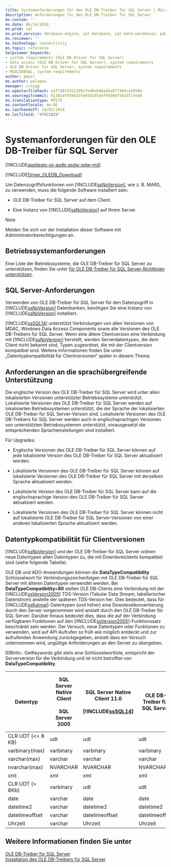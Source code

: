 ```yaml
---
title: Systemanforderungen für den OLE DB-Treiber für SQL Server | Microsoft-Dokumentation
description: Anforderungen für den OLE DB-Treiber für SQL Server
ms.custom: ''
ms.date: 06/14/2018
ms.prod: sql
ms.prod_service: database-engine, sql-database, sql-data-warehouse, pdw
ms.reviewer: ''
ms.technology: connectivity
ms.topic: reference
helpviewer_keywords:
- system requirements [OLE DB Driver for SQL Server]
- data access [OLE DB Driver for SQL Server], system requirements
- OLE DB Driver for SQL Server, system requirements
- MSOLEDBSQL, system requirements
author: pmasl
ms.author: pelopes
manager: craigg
ms.openlocfilehash: a2ff38f4322209c7ed6eb46a5ba97f360ca3650b
ms.sourcegitcommit: 61381ef939415fe019285def9450d7583df1fed0
ms.translationtype: MTE75
ms.contentlocale: de-DE
ms.lasthandoff: 10/01/2018
ms.locfileid: "47821028"
---
```

# <a name="system-requirements-for-ole-db-driver-for-sql-server"></a>Systemanforderungen für den OLE DB-Treiber für SQL Server
[!INCLUDE[appliesto-ss-asdb-asdw-pdw-md](../../includes/appliesto-ss-asdb-asdw-pdw-md.md)]

[!INCLUDE[Driver_OLEDB_Download](../../includes/driver_oledb_download.md)]

  Um Datenzugriffsfunktionen von [!INCLUDE[ssNoVersion](../../includes/ssnoversion-md.md)], wie z. B. MARS, zu verwenden, muss die folgende Software installiert sein:  

-   OLE DB-Treiber für SQL Server auf dem Client.  

-   Eine Instanz von [!INCLUDE[ssNoVersion](../../includes/ssnoversion-md.md)] auf Ihrem Server.   

> [!NOTE]  
>  Melden Sie sich vor der Installation dieser Software mit Administratorberechtigungen an.  

## <a name="operating-system-requirements"></a>Betriebssystemanforderungen  
 Eine Liste der Betriebssysteme, die OLE DB-Treiber für SQL Server zu unterstützen, finden Sie unter [für OLE DB-Treiber für SQL Server-Richtlinien unterstützen](../oledb/applications/support-policies-for-oledb-driver-for-sql-server.md).  

## <a name="sql-server-requirements"></a>SQL Server-Anforderungen  
 Verwenden von OLE DB-Treiber für SQL Server für den Datenzugriff in [!INCLUDE[ssNoVersion](../../includes/ssnoversion-md.md)] Datenbanken, benötigen Sie eine Instanz von [!INCLUDE[ssNoVersion](../../includes/ssnoversion-md.md)] installiert.  

 [!INCLUDE[ssSQL14](../../includes/sssql14-md.md)] unterstützt Verbindungen von allen Versionen von MDAC, Windows Data Access Components sowie alle Versionen des OLE DB-Treibers für SQL Server. Wenn eine ältere Clientversion eine Verbindung mit [!INCLUDE[ssNoVersion](../../includes/ssnoversion-md.md)] herstellt, werden Serverdatentypen, die dem Client nicht bekannt sind, Typen zugeordnet, die mit der Clientversion kompatibel sind. Weitere Informationen finden Sie unter „Datentypkompatibilität für Clientversionen“ später in diesem Thema.  

## <a name="cross-language-requirements"></a>Anforderungen an die sprachübergreifende Unterstützung  
 Die englische Version des OLE DB-Treiber für SQL Server wird unter allen lokalisierten Versionen unterstützter Betriebssysteme unterstützt. Lokalisierte Versionen des OLE DB-Treiber für SQL Server werden auf lokalisierten Betriebssystemen unterstützt, die der Sprache der lokalisierten OLE DB-Treiber für SQL Server-Version sind. Lokalisierte Versionen des OLE DB-Treibers für SQL Server werden auch in englischsprachigen Versionen von unterstützten Betriebssystemen unterstützt, vorausgesetzt die entsprechenden Spracheinstellungen sind installiert.  

 Für Upgrades:  

-   Englische Versionen des OLE DB-Treiber für SQL Server können auf jede lokalisierte Version des OLE DB-Treiber für SQL Server aktualisiert werden.  

-   Lokalisierte Versionen des OLE DB-Treiber für SQL Server können auf lokalisierte Versionen des OLE DB-Treiber für SQL Server mit derselben Sprache aktualisiert werden.  

-   Lokalisierte Version des OLE DB-Treiber für SQL Server kann auf die englischsprachige Version des OLE DB-Treiber für SQL Server aktualisiert werden.  

-   Lokalisierte Versionen des OLE DB-Treiber für SQL Server können nicht auf lokalisierte OLE DB-Treiber für SQL Server-Versionen von einer anderen lokalisierten Sprache aktualisiert werden.  

## <a name="data-type-compatibility-for-client-versions"></a>Datentypkompatibilität für Clientversionen  
 [!INCLUDE[ssNoVersion](../../includes/ssnoversion-md.md)] und der OLE DB-Treiber für SQL Server ordnen neue Datentypen alten Datentypen zu, die mit Downlevelclients kompatibel sind (siehe folgende Tabelle).  

 OLE DB und ADO-Anwendungen können die **DataTypeCompatibility** Schlüsselwort für Verbindungszeichenfolgen mit OLE DB-Treiber für SQL Server mit älteren Datentypen verwendet werden. Bei **DataTypeCompatibility=80** stellen OLE DB-Clients eine Verbindung mit der [!INCLUDE[ssVersion2005](../../includes/ssversion2005-md.md)] TDS-Version (Tabular Data Stream; tabellarischer Datenstrom) anstelle der späteren TDS-Version her. Dies bedeutet, dass für [!INCLUDE[ssKatmai](../../includes/sskatmai-md.md)]-Datentypen (und höher) eine Downlevelkonvertierung durch den Server vorgenommen wird anstatt durch den OLE DB-Treiber für SQL Server. Darüber hinaus bedeutet dies, dass die auf der Verbindung verfügbaren Funktionen auf den  [!INCLUDE[ssVersion2005](../../includes/ssversion2005-md.md)]-Funktionssatz beschränkt sein werden. Der Versuch, neue Datentypen oder Funktionen zu verwenden, wird auf API-Aufrufen so früh wie möglich entdeckt und zur aufrufenden Anwendung zurückgegeben, anstatt dass ein Versuch unternommen wird, ungültige Anforderungen an den Server zu übergeben.   


 IDBInfo:: GetKeywords gibt stets eine Schlüsselwortliste, entspricht der Serverversion für die Verbindung und ist nicht betroffen von **DataTypeCompatibility**.  

|Datentyp|SQL Server Native Client<br /><br />SQL Server 2005|SQL Server Native Client 11.0<br /><br /> [!INCLUDE[ssSQL14](../../includes/sssql14-md.md)]|OLE DB-Treiber für SQL Server|Windows Data Access Components, MDAC und<br /><br /> OLE DB-Treiber für SQL Server-OLE DB-Anwendungen mit DataTypeCompatibility = 80|  
|---------------|--------------------------------------------------|-------------------------------------------------------------|-------------------------------------------------------------|-------------------------------------------------------------------------------------------------------------------------------|  
|CLR UDT (\<= 8 KB)|udt|udt|udt|Varbinary|  
|varbinary(max)|varbinary|varbinary|varbinary|image|  
|varchar(max)|varchar|varchar|varchar|Textmodus|  
|nvarchar(max)|NVARCHAR|NVARCHAR|NVARCHAR|Ntext|  
|xml|xml|xml|xml|Ntext|  
|CLR UDT (> 8Kb)|varbinary|udt|udt|image|  
|date|varchar|date|date|Varchar|  
|datetime2|varchar|datetime2|datetime2|Varchar|  
|datetimeoffset|varchar|datetimeoffset|datetimeoffset|Varchar|  
|Uhrzeit|varchar|Uhrzeit|Uhrzeit|Varchar|  

## <a name="see-also"></a>Weitere Informationen finden Sie unter  
 [OLE DB-Treiber für SQL Server](../oledb/oledb-driver-for-sql-server.md)   
 [Installation des OLE DB-Treibers für SQL Server](../oledb/applications/installing-oledb-driver-for-sql-server.md)  
